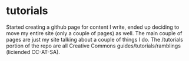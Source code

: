 # tutorials

Started creating a github page for content I write, ended up deciding to move my entire site (only a couple of pages) as well. The main couple of pages are just my site talking about a couple of things I do. The /tutorials portion of the repo are all Creative Commons guides/tutorials/ramblings (liciended CC-AT-SA).
